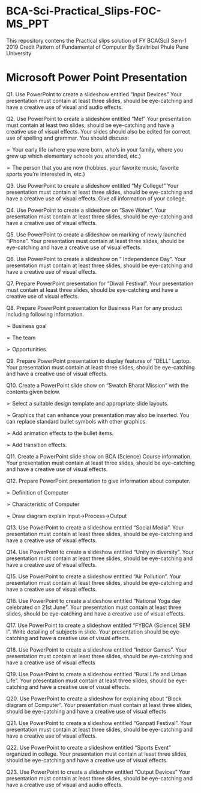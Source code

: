 # BCA-Sci-Practical_Slips-FOC-MS_PPT

This repository contens the Practical slips solution of FY BCA(Sci) Sem-1 2019 Credit Pattern of Fundamental of Computer By Savitribai Phule Pune University

# Microsoft Power Point Presentation


Q1. Use PowerPoint to create a slideshow entitled “Input Devices” Your presentation must contain at least three slides, should be eye-catching and have a creative use of visual and audio effects.

Q2. Use PowerPoint to create a slideshow entitled “Me!” Your presentation must contain at least two slides, should be eye-catching and have a creative use of visual effects. Your slides should also be edited for correct use of spelling and grammar.
You should discuss:

➢ Your early life (where you were born, who’s in your family, where you grew up which elementary schools you attended, etc.)

➢ The person that you are now (hobbies, your favorite music, favorite sports you’re interested in, etc.)

Q3. Use PowerPoint to create a slideshow entitled “My College!” Your presentation must contain at least three slides, should be eye-catching and have a creative use of visual effects. Give all information of your college.

Q4. Use PowerPoint to create a slideshow on “Save Water”. Your presentation must contain at least three slides, should be eye-catching and have a creative use of visual effects.

Q5. Use PowerPoint to create a slideshow on marking of newly launched “iPhone”. Your presentation must contain at least three slides, should be eye-catching and have a creative use of visual effects.

Q6. Use PowerPoint to create a slideshow on “ Independence Day”. Your presentation must contain at least three slides, should be eye-catching and have a creative use of visual effects.

Q7. Prepare PowerPoint presentation for “Diwali Festival”. Your presentation must contain at least three slides, should be eye-catching and have a creative use of visual effects.

Q8. Prepare PowerPoint presentation for Business Plan for any product including following information. 

➢ Business goal 

➢ The team 

➢ Opportunities.

Q9. Prepare PowerPoint presentation to display features of “DELL” Laptop. Your presentation must contain at least three slides, should be eye-catching and have a creative use of visual effects.

Q10. Create a PowerPoint slide show on “Swatch Bharat Mission” with the contents given below. 

➢ Select a suitable design template and appropriate slide layouts. 

➢ Graphics that can enhance your presentation may also be inserted. You can replace standard bullet symbols with other graphics. 

➢ Add animation effects to the bullet items. 

➢ Add transition effects.

Q11. Create a PowerPoint slide show on BCA (Science) Course information. Your presentation must contain at least three slides, should be eye-catching and have a creative use of visual effects.

Q12. Prepare PowerPoint presentation to give information about computer.

➢ Definition of Computer 

➢ Characteristic of Computer 

➢ Draw diagram explain Input->Process->Output

Q13. Use PowerPoint to create a slideshow entitled “Social Media”. Your presentation must contain at least three slides, should be eye-catching and have a creative use of visual effects.

Q14. Use PowerPoint to create a slideshow entitled “Unity in diversity”. Your presentation must contain at least three slides, should be eye-catching and have a creative use of visual effects. 

Q15. Use PowerPoint to create a slideshow entitled “Air Pollution”. Your presentation must contain at least three slides, should be eye-catching and have a creative use of visual effects.

Q16. Use PowerPoint to create a slideshow entitled “National Yoga day celebrated on 21st June”. Your presentation must contain at least three slides, should be eye-catching and have a creative use of visual effects.

Q17. Use PowerPoint to create a slideshow entitled “FYBCA (Science) SEM I”. Write detailing of subjects in slide. Your presentation should be eye-catching and have a creative use of visual effects.

Q18. Use PowerPoint to create a slideshow entitled “Indoor Games”. Your presentation must contain at least three slides, should be eye-catching and have a creative use of visual effects

Q19. Use PowerPoint to create a slideshow entitled “Rural Life and Urban Life”. Your presentation must contain at least three slides, should be eye-catching and have a creative use of visual effects.

Q20. Use PowerPoint to create a slideshow for explaining about “Block diagram of Computer”. Your presentation must contain at least three slides, should be eye-catching and have a creative use of visual effects

Q21. Use PowerPoint to create a slideshow entitled “Ganpati Festival”. Your presentation must contain at least three slides, should be eye-catching and have a creative use of visual effects.

Q22. Use PowerPoint to create a slideshow entitled “Sports Event” organized in college. Your presentation must contain at least three slides, should be eye-catching and have a creative use of visual effects.

Q23. Use PowerPoint to create a slideshow entitled “Output Devices” Your presentation must contain at least three slides, should be eye-catching and have a creative use of visual and audio effects.
